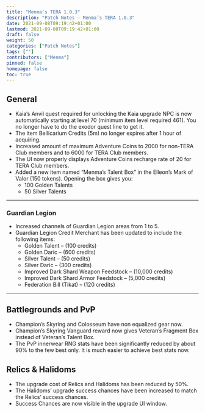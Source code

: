 ```yaml
---
title: "Menma’s TERA 1.0.3"
description: "Patch Notes – Menma’s TERA 1.0.3"
date: 2021-09-08T09:19:42+01:00
lastmod: 2021-09-08T09:19:42+01:00
draft: false
weight: 50
categories: ["Patch Notes"]
tags: [""]
contributors: ["Menma"]
pinned: false
homepage: false
toc: true
---
```


## General
- Kaia’s Anvil quest required for unlocking the Kaia upgrade NPC is now automatically starting at level 70 (minimum item level required 461). You no longer have to do the exodor quest line to get it.
- The item Bellicarium Credits (5m) no longer expires after 1 hour of acquiring.
- Increased amount of maximum Adventure Coins to 2000 for non-TERA Club members and to 6000 for TERA Club members.
- The UI now properly displays Adventure Coins recharge rate of 20 for TERA Club members.
- Added a new item named “Menma’s Talent Box” in the Elleon’s Mark of Valor (150 tokens). Opening the box gives you:
  - 100 Golden Talents
  - 50 Silver Talents

<hr/>

### Guardian Legion
- Increased channels of Guardian Legion areas from 1 to 5.
- Guardian Legion Credit Merchant has been updated to include the following items:
  - Golden Talent – (100 credits)
  - Golden Daric – (600 credits)
  - Silver Talent – (50 credits)
  - Silver Daric – (300 credits)
  - Improved Dark Shard Weapon Feedstock – (10,000 credits)
  - Improved Dark Shard Armor Feedstock – (5,000 credits)
  - Federation Bill (Tikat) – (120 credits)

<hr/>

## Battlegrounds and PvP
- Champion’s Skyring and Colosseum have non equalized gear now.
- Champion’s Skyring Vanguard reward now gives Veteran’s Fragment Box instead of Veteran’s Talent Box.
- The PvP innerwear RNG stats have been significantly reduced by about 90% to the few best only. It is much easier to achieve best stats now.

## Relics & Halidoms
- The upgrade cost of Relics and Halidoms has been reduced by 50%.
- The Halidoms’ upgrade success chances have been increased to match the Relics’ success chances.
- Success Chances are now visible in the upgrade UI window.
